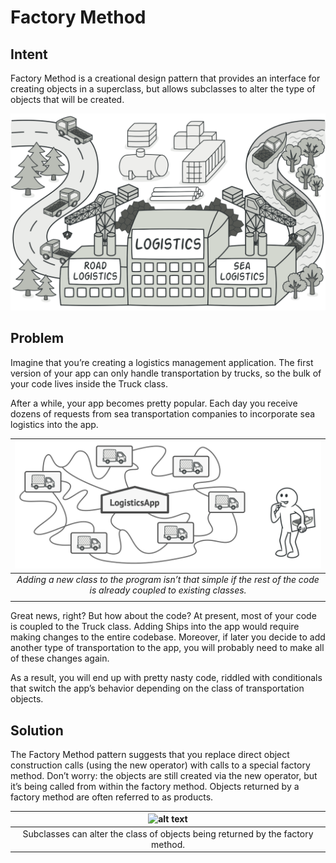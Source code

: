 # Factory Method

## Intent
Factory Method is a creational design pattern that provides an interface for creating objects in a superclass, but allows subclasses to alter the type of objects that will be created.

![alt text](assets/image.png)

## Problem
Imagine that you’re creating a logistics management application. The first version of your app can only handle transportation by trucks, so the bulk of your code lives inside the Truck class.

After a while, your app becomes pretty popular. Each day you receive dozens of requests from sea transportation companies to incorporate sea logistics into the app.

| ![](assets/image1.png) | 
|:--:|  
| *Adding a new class to the program isn’t that simple if the rest of the code is already coupled to existing classes.* |
||

Great news, right? But how about the code? At present, most of your code is coupled to the Truck class. Adding Ships into the app would require making changes to the entire codebase. Moreover, if later you decide to add another type of transportation to the app, you will probably need to make all of these changes again.

As a result, you will end up with pretty nasty code, riddled with conditionals that switch the app’s behavior depending on the class of transportation objects.


## Solution
The Factory Method pattern suggests that you replace direct object construction calls (using the new operator) with calls to a special factory method. Don’t worry: the objects are still created via the new operator, but it’s being called from within the factory method. Objects returned by a factory method are often referred to as products.

| ![alt text](image2.png) |
|:--:|  
| Subclasses can alter the class of objects being returned by the factory method. |



